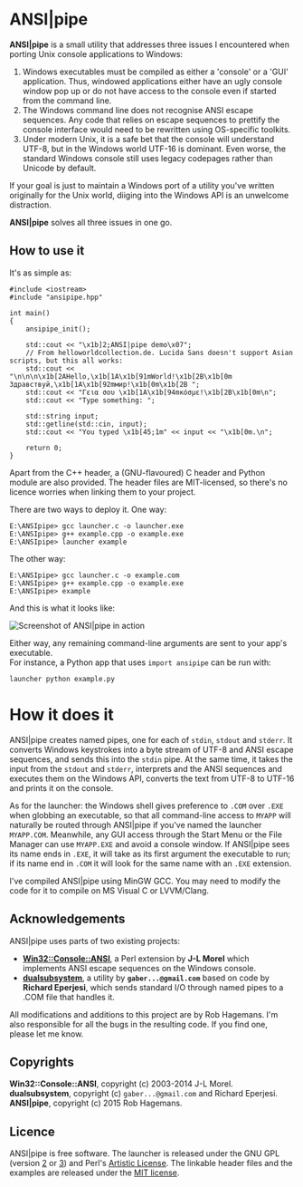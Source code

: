 ANSI|pipe
========

**ANSI|pipe** is a small utility that addresses three issues I encountered when
porting Unix console applications to Windows:  

1.  Windows executables must be compiled as either a 'console' or a 'GUI'
    application. Thus, windowed applications either have an ugly console window 
    pop up or do not have access to the console even if started from the command 
    line.  
2.  The Windows command line does not recognise ANSI escape sequences. Any code
    that relies on escape sequences to prettify the console interface would need
    to be rewritten using OS-specific toolkits.  
3.  Under modern Unix, it is a safe bet that the console will understand 
    UTF-8, but in the Windows world UTF-16 is dominant. Even worse, the standard 
    Windows console still uses legacy codepages rather than Unicode by default.  
    
If your goal is just to maintain a Windows port of a utility you've written
originally for the Unix world, diiging into the Windows API is an unwelcome 
distraction.  

**ANSI|pipe** solves all three issues in one go.


## How to use it

It's as simple as:  

    #include <iostream>
    #include "ansipipe.hpp"
    
    int main() 
    {
        ansipipe_init();
        
        std::cout << "\x1b]2;ANSI|pipe demo\x07";
        // From helloworldcollection.de. Lucida Sans doesn't support Asian scripts, but this all works:
        std::cout << "\n\n\n\x1b[2AHello,\x1b[1A\x1b[91mWorld!\x1b[2B\x1b[0m Здравствуй,\x1b[1A\x1b[92mмир!\x1b[0m\x1b[2B "; 
        std::cout << "Γεια σου \x1b[1A\x1b[94mκόσμε!\x1b[2B\x1b[0m\n";
        std::cout << "Type something: ";
    
        std::string input;
        std::getline(std::cin, input);
        std::cout << "You typed \x1b[45;1m" << input << "\x1b[0m.\n";
    
        return 0;
    }

Apart from the C++ header, a (GNU-flavoured) C header and Python module are also provided. 
The header files are MIT-licensed, so there's no licence worries when linking them to your project.

There are two ways to deploy it. One way:  

    E:\ANSIpipe> gcc launcher.c -o launcher.exe
    E:\ANSIpipe> g++ example.cpp -o example.exe
    E:\ANSIpipe> launcher example
    
    
The other way:  

    E:\ANSIpipe> gcc launcher.c -o example.com
    E:\ANSIpipe> g++ example.cpp -o example.exe
    E:\ANSIpipe> example

And this is what it looks like:

![Screenshot of ANSI|pipe in action](/../screenshots/screenshot.png?raw=true)

Either way, any remaining command-line arguments are sent to your app's executable.  
For instance, a Python app that uses `import ansipipe` can be run with:

    launcher python example.py


# How it does it

ANSI|pipe creates named pipes, one for each of `stdin`, `stdout` and `stderr`. 
It converts Windows keystrokes into a byte stream of UTF-8 and ANSI escape 
sequences, and sends this into the `stdin` pipe. At the same time, it takes the
input from the `stdout` and `stderr`, interprets and the ANSI sequences and
executes them on the Windows API, converts the text from UTF-8 to UTF-16 and 
prints it on the console.

As for the launcher: the Windows shell gives preference to `.COM` over `.EXE` 
when globbing an executable, so that all command-line access to `MYAPP` will 
naturally be routed through ANSI|pipe if you've named the launcher `MYAPP.COM`. 
Meanwhile, any GUI access through the Start Menu or the File Manager 
can use `MYAPP.EXE` and avoid a console window. If ANSI|pipe sees its name ends 
in `.EXE`, it will take as its first argument the executable to run; if its name
end in `.COM` it will look for the same name with an `.EXE` extension.   

I've compiled ANSI|pipe using MinGW GCC. You may need to modify the code for it
to compile on MS Visual C or LVVM/Clang. 


## Acknowledgements

ANSI|pipe uses parts of two existing projects:  
-   [**Win32::Console::ANSI**](http://search.cpan.org/~jlmorel/Win32-Console-ANSI-1.08/lib/Win32/Console/ANSI.pm),
    a Perl extension by **J-L Morel** which implements ANSI escape 
    sequences on the Windows console.  
-   [**dualsubsystem**](https://code.google.com/p/dualsubsystem/), a utility by 
    **`gaber...@gmail.com`** based on code by **Richard Eperjesi**, which
    sends standard I/O through named pipes to a .COM file that handles it.  

All modifications and additions to this project are by Rob Hagemans. I'm also
responsible for all the bugs in the resulting code. If you find one, please let 
me know.  

## Copyrights

**Win32::Console::ANSI**, copyright (c) 2003-2014 J-L Morel.  
**dualsubsystem**, copyright (c) `gaber...@gmail.com` and Richard Eperjesi.  
**ANSI|pipe**, copyright (c) 2015 Rob Hagemans.  

## Licence
     
ANSI|pipe is free software. The launcher is released under the GNU GPL 
(version [2](http://www.gnu.org/licenses/gpl-2.0.html) 
or [3](http://www.gnu.org/licenses/gpl-3.0.html)) and Perl's 
[Artistic License](http://dev.perl.org/licenses/artistic.html).
The linkable header files and the examples are released under the [MIT license](http://opensource.org/licenses/MIT).
    
    


